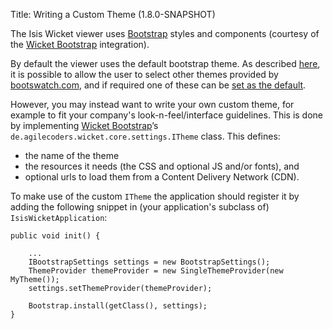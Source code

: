 Title: Writing a Custom Theme (1.8.0-SNAPSHOT)

The Isis Wicket viewer uses [Bootstrap](http://getbootstrap.com/) styles and components (courtesy of the 
[Wicket Bootstrap](https://github.com/l0rdn1kk0n/wicket-bootstrap) integration).

By default the viewer uses the default bootstrap theme.  As described [here](showing-a-theme-chooser.html), it is 
possible to allow the user to select other themes provided by [bootswatch.com](http://bootswatch.com), and if required
one of these can be [set as the default](specifying-a-default-theme.html).

However, you may instead want to write your own custom theme, for example to fit your company's look-n-feel/interface
guidelines.  This is done by implementing [Wicket Bootstrap](https://github.com/l0rdn1kk0n/wicket-bootstrap)’s 
`de.agilecoders.wicket.core.settings.ITheme` class.  This defines: 

* the name of the theme
* the resources it needs (the CSS and optional JS and/or fonts), and
* optional urls to load them from a Content Delivery Network (CDN).

To make use of the custom `ITheme` the application should register it by adding the following snippet in 
(your application's subclass of) `IsisWicketApplication`:

    public void init() {
    
        ...
        IBootstrapSettings settings = new BootstrapSettings();
        ThemeProvider themeProvider = new SingleThemeProvider(new MyTheme());
        settings.setThemeProvider(themeProvider);

        Bootstrap.install(getClass(), settings);
    }
        


